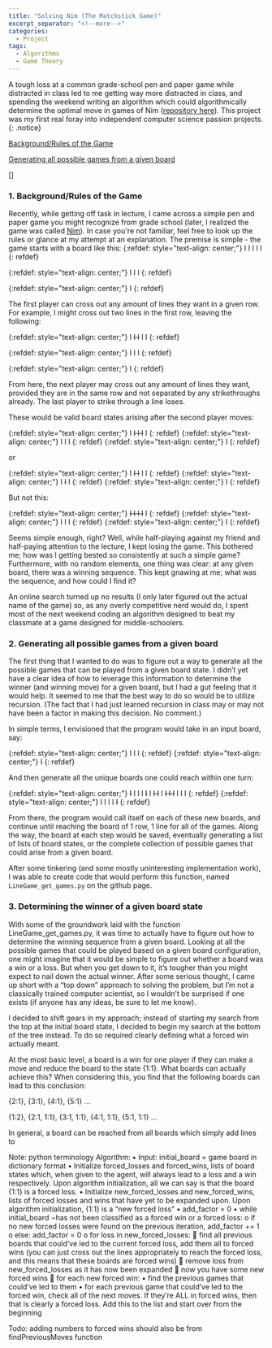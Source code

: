 ```yaml
---
title: "Solving Nim (The Matchstick Game)"
excerpt_separator: "<!--more-->"
categories:
  - Project
tags:
  - Algorithms
  - Game Theory
---
```


A tough loss at a common grade-school pen and paper game while distracted in class led to me getting way more distracted in class, and spending the weekend writing an algorithm which could algorithmically determine the optimal move in games of Nim ([repository here](https://github.com/josh-holder/linegame)). This project was my first real foray into independent computer science passion projects.
{: .notice}

[Background/Rules of the Game](#1-backgroundrules-of-the-game)

[Generating all possible games from a given board](#2-generating-all-possible-games-from-a-given-board)

[]

### 1. Background/Rules of the Game
Recently, while getting off task in lecture, I came across a simple pen and paper game you might recognize from grade school (later, I realized the game was called [Nim](https://en.wikipedia.org/wiki/Nim)). In case you're not familiar, feel free to look up the rules or glance at my attempt at an explanation. The premise is simple - the game starts with a board like this:
{:refdef: style="text-align: center;"}
I I I I I
{: refdef}

{:refdef: style="text-align: center;"}
I I I
{: refdef}

{:refdef: style="text-align: center;"}
I
{: refdef}

The first player can cross out any amount of lines they want in a given row. For example, I might cross out two lines in the first row, leaving the following:

{:refdef: style="text-align: center;"}
I ~~I I~~ I I
{: refdef}

{:refdef: style="text-align: center;"}
I I I
{: refdef}

{:refdef: style="text-align: center;"}
I
{: refdef}

From here, the next player may cross out any amount of lines they want, provided they are in the same row and not separated by any strikethroughs already. The last player to strike through a line loses.

These would be valid board states arising after the second player moves:

{:refdef: style="text-align: center;"}
I ~~I I I~~ I
{: refdef}
{:refdef: style="text-align: center;"}
I I I
{: refdef}
{:refdef: style="text-align: center;"}
I
{: refdef}

or

{:refdef: style="text-align: center;"}
I ~~I I~~ I I
{: refdef}
{:refdef: style="text-align: center;"}
I ~~I~~ I
{: refdef}
{:refdef: style="text-align: center;"}
I
{: refdef}

But not this:

{:refdef: style="text-align: center;"}
~~I I I I~~ I
{: refdef}
{:refdef: style="text-align: center;"}
I I I
{: refdef}
{:refdef: style="text-align: center;"}
I
{: refdef}

Seems simple enough, right? Well, while half-playing against my friend and half-paying attention to the lecture, I kept losing the game. This bothered me; how was I getting bested so consistently at such a simple game? Furthermore, with no random elements, one thing was clear: at any given board, there was a winning sequence. This kept gnawing at me; what was the sequence, and how could I find it? 

An online search turned up no results (I only later figured out the actual name of the game) so, as any overly competitive nerd would do, I spent most of the next weekend coding an algorithm designed to beat my classmate at a game designed for middle-schoolers.  

### 2. Generating all possible games from a given board
The first thing that I wanted to do was to figure out a way to generate all the possible games that can be played from a given board state. I didn’t yet have a clear idea of how to leverage this information to determine the winner (and winning move) for a given board, but I had a gut feeling that it would help. It seemed to me that the best way to do so would be to utilize recursion. (The fact that I had just learned recursion in class may or may not have been a factor in making this decision. No comment.)

In simple terms, I envisioned that the program would take in an input board, say:

{:refdef: style="text-align: center;"}
I I I
{: refdef}
{:refdef: style="text-align: center;"}
I
{: refdef}

And then generate all the unique boards one could reach within one turn:

{:refdef: style="text-align: center;"}
  ~~I~~ I I I ~~I~~ I ~~I I~~ I ~~I I I~~ I I I
{: refdef}
{:refdef: style="text-align: center;"}
  I     I     I     I     ~~I~~
{: refdef}

From there, the program would call itself on each of these new boards, and continue until reaching the board of 1 row, 1 line for all of the games. Along the way, the board at each step would be saved, eventually generating a list of lists of board states, or the complete collection of possible games that could arise from a given board.

After some tinkering (and some mostly uninteresting implementation work), I was able to create code that would perform this function, named `LineGame_get_games.py` on the github page.

### 3. Determining the winner of a given board state

With some of the groundwork laid with the function LineGame_get_games.py, it was time to actually have to figure out how to determine the winning sequence from a given board. Looking at all the possible games that could be played based on a given board configuration, one might imagine that it would be simple to figure out whether a board was a win or a loss. But when you get down to it, it’s tougher than you might expect to nail down the actual winner.  After some serious thought, I came up short with a “top down” approach to solving the problem, but I’m not a classically trained computer scientist, so I wouldn’t be surprised if one exists (if anyone has any ideas, be sure to let me know).

I decided to shift gears in my approach; instead of starting my search from the top at the initial board state, I decided to begin my search at the bottom of the tree instead. To do so required clearly defining what a forced win actually meant.

At the most basic level, a board is a win for one player if they can make a move and reduce the board to the state {1:1}. What boards can actually achieve this? When considering this, you find that the following boards can lead to this conclusion:

{2:1}, {3:1}, {4:1}, {5:1} …

{1:2}, {2:1, 1:1}, {3:1, 1:1}, {4:1, 1:1}, {5:1, 1:1} …

In general, a board can be reached from all boards which simply add lines to 

Note: python terminology
Algorithm:
•	Input: initial_board = game board in dictionary format
•	Initialize forced_losses and forced_wins, lists of board states which, when given to the agent, will always lead to a loss and a win respectively. Upon algorithm initialization, all we can say is that the board {1:1} is a forced loss.
•	Initialize new_forced_losses and new_forced_wins, lists of forced losses and wins that have yet to be expanded upon. Upon algorithm initialization, {1:1} is a “new forced loss”
•	add_factor = 0
•	while initial_board ¬has not been classified as a forced win or a forced loss:
o	if no new forced losses were found on the previous iteration, add_factor += 1
o	else: add_factor = 0
o	for loss in new_forced_losses:
	find all previous boards that could’ve led to the current forced loss, add them all to forced wins (you can just cross out the lines appropriately to reach the forced loss, and this means that these boards are forced wins)
	remove loss from new_forced_losses as it has now been expanded
	now you have some new forced wins
	for each new forced win:
•	find the previous games that could’ve led to them
•	for each previous game that could’ve led to the forced win, check all of the next moves. If they’re ALL in forced wins, then that is clearly a forced loss. Add this to the list and start over from the beginning

Todo: adding numbers to forced wins should also be from findPreviousMoves function
